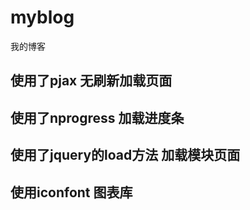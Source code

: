 # myblog
我的博客
## 使用了pjax 无刷新加载页面
## 使用了nprogress 加载进度条
## 使用了jquery的load方法 加载模块页面
## 使用iconfont 图表库
